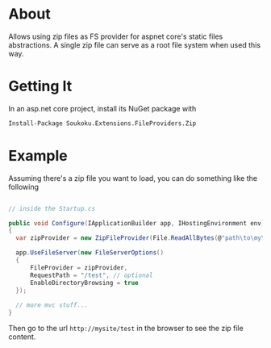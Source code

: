 # About
Allows using zip files as FS provider for aspnet core's static files abstractions. 
A single zip file can serve as a root file system when used this way.

# Getting It
In an asp.net core project, install its NuGet package with

```cmd
Install-Package Soukoku.Extensions.FileProviders.Zip 
```


# Example
Assuming there's a zip file you want to load, you can do something like the following

```cs

// inside the Startup.cs

public void Configure(IApplicationBuilder app, IHostingEnvironment env)
{
  var zipProvider = new ZipFileProvider(File.ReadAllBytes(@"path\to\my\zip-file.zip"));

  app.UseFileServer(new FileServerOptions()
  {
      FileProvider = zipProvider,
      RequestPath = "/test", // optional
      EnableDirectoryBrowsing = true
  });
  
  // more mvc stuff...
}
```

Then go to the url `http://mysite/test` in the browser to see the zip file content.
